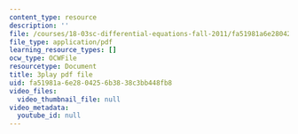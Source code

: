 ```yaml
---
content_type: resource
description: ''
file: /courses/18-03sc-differential-equations-fall-2011/fa51981a6e2804256b3838c3bb448fb8_RzaB0t9dx0A.pdf
file_type: application/pdf
learning_resource_types: []
ocw_type: OCWFile
resourcetype: Document
title: 3play pdf file
uid: fa51981a-6e28-0425-6b38-38c3bb448fb8
video_files:
  video_thumbnail_file: null
video_metadata:
  youtube_id: null
---
```

